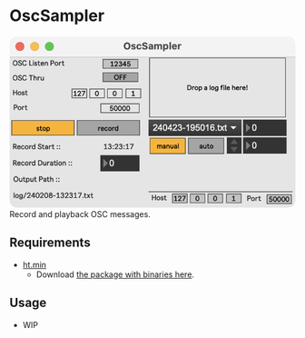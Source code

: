 # OscSampler
![Main image](docs/img/main.png)
Record and playback OSC messages.

## Requirements
- [ht.min](https://github.com/hana/ht.min)
    - Download [the package with binaries here](https://github.com/hana/ht.min/releases/tag/1.0.1). 


## Usage
- WIP